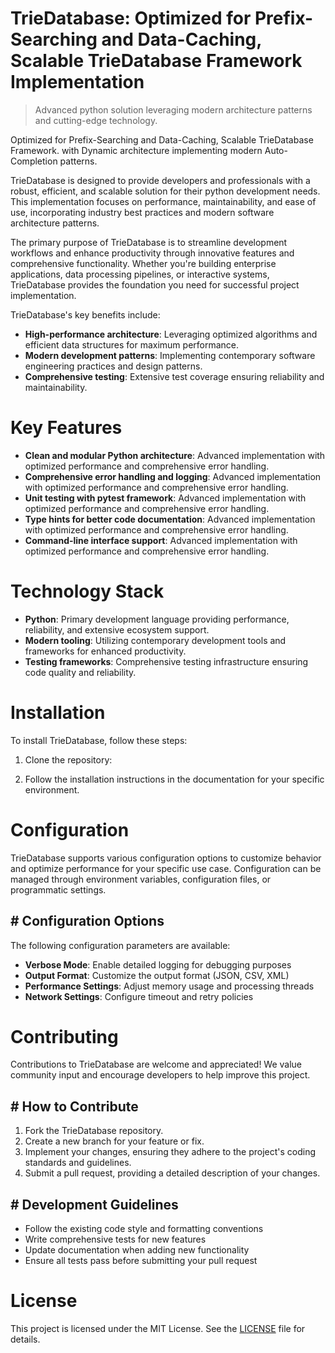 <!-- fallback_TrieDatabase_20251028211612_66739 -->

# TrieDatabase: Optimized for Prefix-Searching and Data-Caching, Scalable TrieDatabase Framework Implementation
> Advanced python solution leveraging modern architecture patterns and cutting-edge technology.

Optimized for Prefix-Searching and Data-Caching, Scalable TrieDatabase Framework. with Dynamic architecture implementing modern Auto-Completion patterns.

TrieDatabase is designed to provide developers and professionals with a robust, efficient, and scalable solution for their python development needs. This implementation focuses on performance, maintainability, and ease of use, incorporating industry best practices and modern software architecture patterns.

The primary purpose of TrieDatabase is to streamline development workflows and enhance productivity through innovative features and comprehensive functionality. Whether you're building enterprise applications, data processing pipelines, or interactive systems, TrieDatabase provides the foundation you need for successful project implementation.

TrieDatabase's key benefits include:

* **High-performance architecture**: Leveraging optimized algorithms and efficient data structures for maximum performance.
* **Modern development patterns**: Implementing contemporary software engineering practices and design patterns.
* **Comprehensive testing**: Extensive test coverage ensuring reliability and maintainability.

# Key Features

* **Clean and modular Python architecture**: Advanced implementation with optimized performance and comprehensive error handling.
* **Comprehensive error handling and logging**: Advanced implementation with optimized performance and comprehensive error handling.
* **Unit testing with pytest framework**: Advanced implementation with optimized performance and comprehensive error handling.
* **Type hints for better code documentation**: Advanced implementation with optimized performance and comprehensive error handling.
* **Command-line interface support**: Advanced implementation with optimized performance and comprehensive error handling.

# Technology Stack

* **Python**: Primary development language providing performance, reliability, and extensive ecosystem support.
* **Modern tooling**: Utilizing contemporary development tools and frameworks for enhanced productivity.
* **Testing frameworks**: Comprehensive testing infrastructure ensuring code quality and reliability.

# Installation

To install TrieDatabase, follow these steps:

1. Clone the repository:


2. Follow the installation instructions in the documentation for your specific environment.

# Configuration

TrieDatabase supports various configuration options to customize behavior and optimize performance for your specific use case. Configuration can be managed through environment variables, configuration files, or programmatic settings.

## # Configuration Options

The following configuration parameters are available:

* **Verbose Mode**: Enable detailed logging for debugging purposes
* **Output Format**: Customize the output format (JSON, CSV, XML)
* **Performance Settings**: Adjust memory usage and processing threads
* **Network Settings**: Configure timeout and retry policies

# Contributing

Contributions to TrieDatabase are welcome and appreciated! We value community input and encourage developers to help improve this project.

## # How to Contribute

1. Fork the TrieDatabase repository.
2. Create a new branch for your feature or fix.
3. Implement your changes, ensuring they adhere to the project's coding standards and guidelines.
4. Submit a pull request, providing a detailed description of your changes.

## # Development Guidelines

* Follow the existing code style and formatting conventions
* Write comprehensive tests for new features
* Update documentation when adding new functionality
* Ensure all tests pass before submitting your pull request

# License

This project is licensed under the MIT License. See the [LICENSE](https://github.com/pethmm/TrieDatabase/blob/main/LICENSE) file for details.
